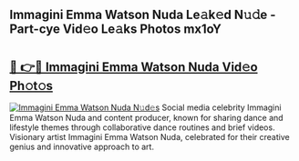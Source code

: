 ## Immagini Emma Watson Nuda Le𝚊k𝚎d N𝚞𝚍e - Part-cye Vid𝚎o Le𝚊ks Photos mx1oY

# <h2><a href="http://fbf2ly.evod.top/?m=Immagini+Emma+Watson+Nuda">🔗 👉🔴 Immagini Emma Watson Nuda Vid𝚎o Ph𝚘t𝚘s</a></h2>

[![Immagini Emma Watson Nuda N𝚞d𝚎s](https://i.imgur.com/8V9OHl7.gif)](http://fbf2ly.evod.top/?m=Immagini+Emma+Watson+Nuda)
Social media celebrity Immagini Emma Watson Nuda and content producer, known for sharing dance and lifestyle themes through collaborative dance routines and brief videos. Visionary artist Immagini Emma Watson Nuda, celebrated for their creative genius and innovative approach to art. 
